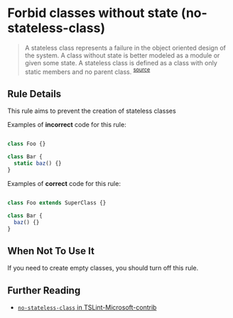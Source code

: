# Forbid classes without state (no-stateless-class)

> A stateless class represents a failure in the object oriented design of the system. A class without state is better modeled as a module or given some state. A stateless class is defined as a class with only static members and no parent class.
<sup>[source](https://github.com/Microsoft/tslint-microsoft-contrib#readme)</sup>

## Rule Details

This rule aims to prevent the creation of stateless classes

Examples of **incorrect** code for this rule:

```ts

class Foo {}

class Bar {
  static baz() {}
}

```

Examples of **correct** code for this rule:

```ts

class Foo extends SuperClass {}

class Bar {
  baz() {}
}

```

## When Not To Use It

If you need to create empty classes, you should turn off this rule.

## Further Reading

- [`no-stateless-class` in TSLint-Microsoft-contrib](https://github.com/Microsoft/tslint-microsoft-contrib/blob/d891ff9270fc2809bb2e8425b9a9a722e10bbe82/src/noStatelessClassRule.ts)
